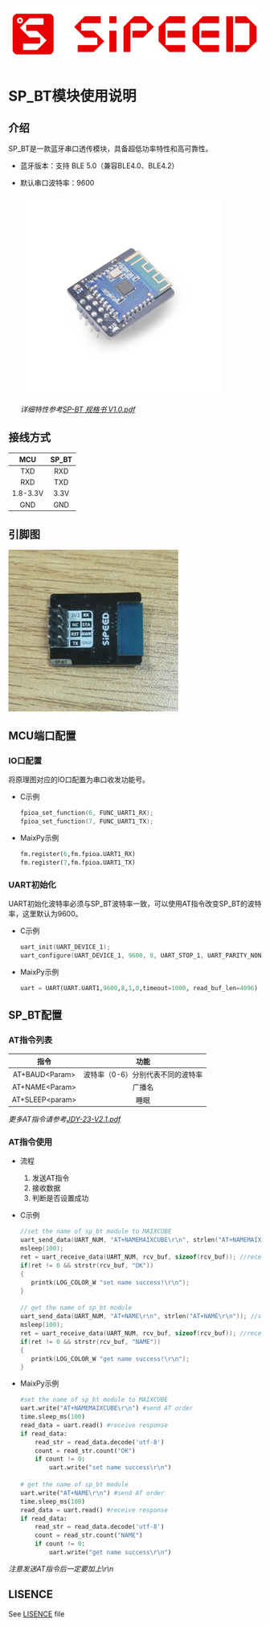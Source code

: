 <img src="img/icon_sipeed2.png" style="zoom:80%;" />

# SP_BT模块使用说明

## 介绍

SP_BT是一款蓝牙串口透传模块，具备超低功率特性和高可靠性。

* 蓝牙版本：支持 BLE 5.0（兼容BLE4.0、BLE4.2）

* 默认串口波特率：9600

  <img src="img/sp_bt.png" alt="SP_BT" style="zoom: 50%;" />

  *详细特性参考[SP-BT 规格书 V1.0.pdf](doc/SP-BT规格书V1.0.pdf)*

## 接线方式

|   MCU    | SP_BT |
| :------: | :---: |
|   TXD    |  RXD  |
|   RXD    |  TXD  |
| 1.8-3.3V | 3.3V  |
|   GND    |  GND  |

## 引脚图

<img src="img/sp_bt_back.jpg" style="zoom:80%;" />

## MCU端口配置

### IO口配置

将原理图对应的IO口配置为串口收发功能号。

* C示例

  ```c
  fpioa_set_function(6, FUNC_UART1_RX);
  fpioa_set_function(7, FUNC_UART1_TX);
  ```

* MaixPy示例

  ```python
  fm.register(6,fm.fpioa.UART1_RX)
  fm.register(7,fm.fpioa.UART1_TX)
  ```

### UART初始化

UART初始化波特率必须与SP_BT波特率一致，可以使用AT指令改变SP_BT的波特率，这里默认为9600。

* C示例

  ```c
  uart_init(UART_DEVICE_1);
  uart_configure(UART_DEVICE_1, 9600, 8, UART_STOP_1, UART_PARITY_NONE);
  ```

* MaixPy示例

  ```python
  uart = UART(UART.UART1,9600,8,1,0,timeout=1000, read_buf_len=4096)
  ```

## SP_BT配置

### AT指令列表

|       指令        |               功能                |
| :---------------: | :-------------------------------: |
| AT+BAUD\<Param\>  | 波特率（0-6）分别代表不同的波特率 |
| AT+NAME\<Param\>  |              广播名               |
| AT+SLEEP\<param\> |               睡眠                |

*更多AT指令请参考[JDY-23-V2.1.pdf](doc/JDY-23-V2.1.pdf)*

### AT指令使用

* 流程
  1. 发送AT指令
  2. 接收数据
  3. 判断是否设置成功

* C示例

  ```c
  //set the name of sp_bt module to MAIXCUBE
  uart_send_data(UART_NUM, "AT+NAMEMAIXCUBE\r\n", strlen("AT+NAMEMAIXCUBE\r\n")); //send AT order
  msleep(100);
  ret = uart_receive_data(UART_NUM, rcv_buf, sizeof(rcv_buf)); //receive response
  if(ret != 0 && strstr(rcv_buf, "OK"))
  {
     printk(LOG_COLOR_W "set name success!\r\n");
  }
  
  // get the name of sp_bt module
  uart_send_data(UART_NUM, "AT+NAME\r\n", strlen("AT+NAME\r\n")); //send AT order
  msleep(100);
  ret = uart_receive_data(UART_NUM, rcv_buf, sizeof(rcv_buf)); //receive response
  if(ret != 0 && strstr(rcv_buf, "NAME"))
  {
     printk(LOG_COLOR_W "get name success!\r\n");
  }
  ```

* MaixPy示例

  ```python
  #set the name of sp_bt module to MAIXCUBE
  uart.write("AT+NAMEMAIXCUBE\r\n") #send AT order
  time.sleep_ms(100)
  read_data = uart.read() #receive response
  if read_data:
      read_str = read_data.decode('utf-8')
      count = read_str.count("OK")
      if count != 0:
          uart.write("set name success\r\n")
  
  # get the name of sp_bt module
  uart.write("AT+NAME\r\n") #send AT order
  time.sleep_ms(100)
  read_data = uart.read() #receive response
  if read_data:
      read_str = read_data.decode('utf-8')
      count = read_str.count("NAME")
      if count != 0:
          uart.write("get name success\r\n")
  ```

*注意发送AT指令后一定要加上\r\n*

## LISENCE

See [LISENCE](LISENCE.md) file


